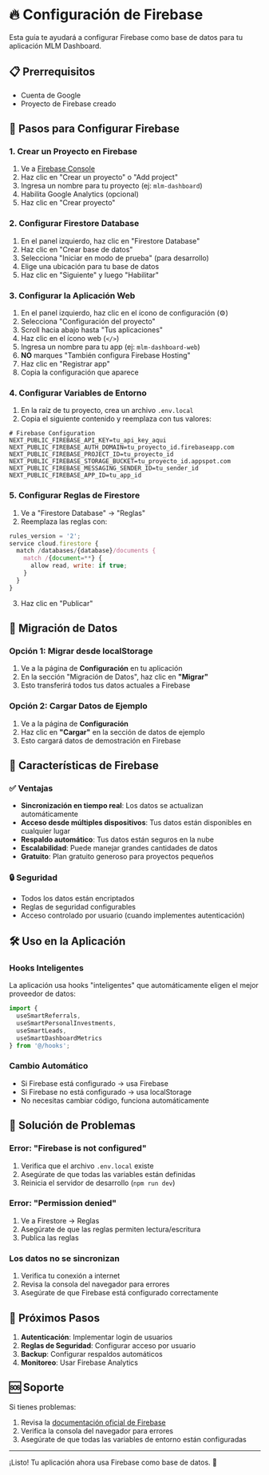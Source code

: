 # 🔥 Configuración de Firebase

Esta guía te ayudará a configurar Firebase como base de datos para tu aplicación MLM Dashboard.

## 📋 Prerrequisitos

- Cuenta de Google
- Proyecto de Firebase creado

## 🚀 Pasos para Configurar Firebase

### 1. Crear un Proyecto en Firebase

1. Ve a [Firebase Console](https://console.firebase.google.com/)
2. Haz clic en "Crear un proyecto" o "Add project"
3. Ingresa un nombre para tu proyecto (ej: `mlm-dashboard`)
4. Habilita Google Analytics (opcional)
5. Haz clic en "Crear proyecto"

### 2. Configurar Firestore Database

1. En el panel izquierdo, haz clic en "Firestore Database"
2. Haz clic en "Crear base de datos"
3. Selecciona "Iniciar en modo de prueba" (para desarrollo)
4. Elige una ubicación para tu base de datos
5. Haz clic en "Siguiente" y luego "Habilitar"

### 3. Configurar la Aplicación Web

1. En el panel izquierdo, haz clic en el ícono de configuración (⚙️)
2. Selecciona "Configuración del proyecto"
3. Scroll hacia abajo hasta "Tus aplicaciones"
4. Haz clic en el ícono web (`</>`)
5. Ingresa un nombre para tu app (ej: `mlm-dashboard-web`)
6. **NO** marques "También configura Firebase Hosting"
7. Haz clic en "Registrar app"
8. Copia la configuración que aparece

### 4. Configurar Variables de Entorno

1. En la raíz de tu proyecto, crea un archivo `.env.local`
2. Copia el siguiente contenido y reemplaza con tus valores:

```env
# Firebase Configuration
NEXT_PUBLIC_FIREBASE_API_KEY=tu_api_key_aqui
NEXT_PUBLIC_FIREBASE_AUTH_DOMAIN=tu_proyecto_id.firebaseapp.com
NEXT_PUBLIC_FIREBASE_PROJECT_ID=tu_proyecto_id
NEXT_PUBLIC_FIREBASE_STORAGE_BUCKET=tu_proyecto_id.appspot.com
NEXT_PUBLIC_FIREBASE_MESSAGING_SENDER_ID=tu_sender_id
NEXT_PUBLIC_FIREBASE_APP_ID=tu_app_id
```

### 5. Configurar Reglas de Firestore

1. Ve a "Firestore Database" → "Reglas"
2. Reemplaza las reglas con:

```javascript
rules_version = '2';
service cloud.firestore {
  match /databases/{database}/documents {
    match /{document=**} {
      allow read, write: if true;
    }
  }
}
```

3. Haz clic en "Publicar"

## 🔄 Migración de Datos

### Opción 1: Migrar desde localStorage

1. Ve a la página de **Configuración** en tu aplicación
2. En la sección "Migración de Datos", haz clic en **"Migrar"**
3. Esto transferirá todos tus datos actuales a Firebase

### Opción 2: Cargar Datos de Ejemplo

1. Ve a la página de **Configuración**
2. Haz clic en **"Cargar"** en la sección de datos de ejemplo
3. Esto cargará datos de demostración en Firebase

## 🎯 Características de Firebase

### ✅ Ventajas

- **Sincronización en tiempo real**: Los datos se actualizan automáticamente
- **Acceso desde múltiples dispositivos**: Tus datos están disponibles en cualquier lugar
- **Respaldo automático**: Tus datos están seguros en la nube
- **Escalabilidad**: Puede manejar grandes cantidades de datos
- **Gratuito**: Plan gratuito generoso para proyectos pequeños

### 🔒 Seguridad

- Todos los datos están encriptados
- Reglas de seguridad configurables
- Acceso controlado por usuario (cuando implementes autenticación)

## 🛠️ Uso en la Aplicación

### Hooks Inteligentes

La aplicación usa hooks "inteligentes" que automáticamente eligen el mejor proveedor de datos:

```typescript
import { 
  useSmartReferrals, 
  useSmartPersonalInvestments, 
  useSmartLeads, 
  useSmartDashboardMetrics 
} from '@/hooks';
```

### Cambio Automático

- Si Firebase está configurado → usa Firebase
- Si Firebase no está configurado → usa localStorage
- No necesitas cambiar código, funciona automáticamente

## 🚨 Solución de Problemas

### Error: "Firebase is not configured"

1. Verifica que el archivo `.env.local` existe
2. Asegúrate de que todas las variables están definidas
3. Reinicia el servidor de desarrollo (`npm run dev`)

### Error: "Permission denied"

1. Ve a Firestore → Reglas
2. Asegúrate de que las reglas permiten lectura/escritura
3. Publica las reglas

### Los datos no se sincronizan

1. Verifica tu conexión a internet
2. Revisa la consola del navegador para errores
3. Asegúrate de que Firebase está configurado correctamente

## 📱 Próximos Pasos

1. **Autenticación**: Implementar login de usuarios
2. **Reglas de Seguridad**: Configurar acceso por usuario
3. **Backup**: Configurar respaldos automáticos
4. **Monitoreo**: Usar Firebase Analytics

## 🆘 Soporte

Si tienes problemas:

1. Revisa la [documentación oficial de Firebase](https://firebase.google.com/docs)
2. Verifica la consola del navegador para errores
3. Asegúrate de que todas las variables de entorno están configuradas

---

¡Listo! Tu aplicación ahora usa Firebase como base de datos. 🎉
